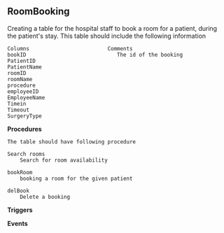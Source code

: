 ##  RoomBooking

Creating a table for the hospital staff to book a room for a patient, during the patient's stay.
This table should include the following information

    Columns                         Comments
    bookID                             The id of the booking 
    PatientID
    PatientName
    roomID
    roomName
    procedure
    employeeID
    EmployeeName
    Timein
    Timeout
    SurgeryType

**Procedures**

    The table should have following procedure

    Search rooms
        Search for room availability

    bookRoom
        booking a room for the given patient

    delBook 
        Delete a booking 

**Triggers**

**Events**
